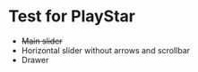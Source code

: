 # Test for PlayStar

<ul>
<li><strike>Main slider</strike>
<li>Horizontal slider without arrows and scrollbar
<li>Drawer
</ul>
